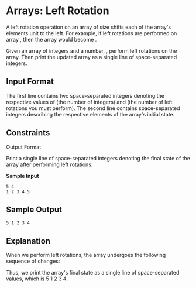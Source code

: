 # Arrays: Left Rotation

A left rotation operation on an array of size  shifts each of the array's elements  unit to the left. For example, if left rotations are performed on array , then the array would become .

Given an array of  integers and a number, , perform  left rotations on the array. Then print the updated array as a single line of space-separated integers.

## Input Format

The first line contains two space-separated integers denoting the respective values of  (the number of integers) and  (the number of left rotations you must perform). 
The second line contains space-separated integers describing the respective elements of the array's initial state.

## Constraints

Output Format

Print a single line of  space-separated integers denoting the final state of the array after performing  left rotations.

**Sample Input**

```
5 4
1 2 3 4 5
```

## Sample Output

```
5 1 2 3 4
```

## Explanation

When we perform  left rotations, the array undergoes the following sequence of changes:

Thus, we print the array's final state as a single line of space-separated values, which is 5 1 2 3 4.